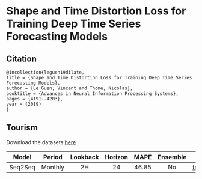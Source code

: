 # Shape and Time Distortion Loss for Training Deep Time Series Forecasting Models

## Citation

```
@incollection{leguen19dilate,
title = {Shape and Time Distortion Loss for Training Deep Time Series Forecasting Models},
author = {Le Guen, Vincent and Thome, Nicolas},
booktitle = {Advances in Neural Information Processing Systems},
pages = {4191--4203},
year = {2019}
}
```

## Tourism

Download the datasets [here](https://robjhyndman.com/data/27-3-Athanasopoulos1.zip)

| Model | Period | Lookback | Horizon | MAPE | Ensemble | Script |
|:---:|:---:|:---:|:---:|:---:|:---:|:---:|
| Seq2Seq | Monthly | 2H | 24 | 46.85 | No | [train](https://github.com/TakuyaShintate/tsts/tree/main/benchmark/seq2seq/train_tourism_monthly.py)/[test](https://github.com/TakuyaShintate/tsts/tree/main/benchmark/seq2seq/test_tourism_monthly.py) |

